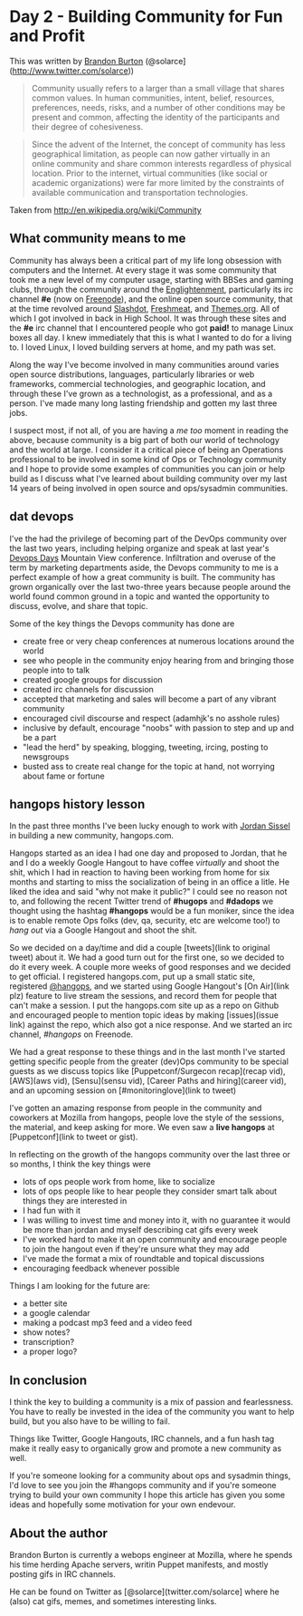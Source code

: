 # Day 2 - Building Community for Fun and Profit

This was written by [Brandon Burton](http://www.inatree.org) (@solarce](http://www.twitter.com/solarce))

> Community usually refers to a larger than a small village that shares common values. In human communities, intent, belief, resources, preferences, needs, risks, and a number of other conditions may be present and common, affecting the identity of the participants and their degree of cohesiveness.

> Since the advent of the Internet, the concept of community has less geographical limitation, as people can now gather virtually in an online community and share common interests regardless of physical location. Prior to the internet, virtual communities (like social or academic organizations) were far more limited by the constraints of available communication and transportation technologies.

Taken from http://en.wikipedia.org/wiki/Community

What community means to me
--------------------------

Community has always been a critical part of my life long obsession with computers and the Internet. At every stage it was some community that took me a new level of my computer usage, starting with BBSes and gaming clubs, through the community around the [Englightenment](http://www.englightenment.org), particularly its irc channel __#e__ (now on [Freenode](http://freenode.net)), and the online open source community, that at the time revolved around [Slashdot](http://www.slashdot.org), [Freshmeat](http://www.fresmeant.net), and [Themes.org](http://www.themes.org). All of which I got involved in back in High School. It was through these sites and the __#e__ irc channel that I encountered people who got __paid!__ to manage Linux boxes all day. I knew immediately that this is what I wanted to do for a living to. I loved Linux, I loved building servers at home, and my path was set.

Along the way I've become involved in many communities around varies open source distributions, languages, particularly libraries or web frameworks, commercial technologies, and geographic location, and through these I've grown as a technologist, as a professional, and as a person. I've made many long lasting friendship and gotten my last three jobs.

I suspect most, if not all, of you are having a _me too_ moment in reading the above, because community is a big part of both our world of technology and the world at large. I consider it a critical piece of being an Operations professional to be involved in some kind of Ops or Technology community and I hope to provide some examples of communities you can join or help build as I discuss what I've learned about building community over my last 14 years of being involved in open source and ops/sysadmin communities.

dat devops
----------

I've the had the privilege of becoming part of the DevOps community over the last two years, including helping organize and speak at last year's [Devops Days](http://www.devopsday.org) Mountain View conference. Infiltration and overuse of the term by marketing departments aside, the Devops community to me is a perfect example of how a great community is built. The community has grown organically over the last two-three years because people around the world found common ground in a topic and wanted the opportunity to discuss, evolve, and share that topic.

Some of the key things the Devops community has done are

* create free or very cheap conferences at numerous locations around the world
 * see who people in the community enjoy hearing from and bringing those people into to talk
* created google groups for discussion
* created irc channels for discussion
* accepted that marketing and sales will become a part of any vibrant community
* encouraged civil discourse and respect (adamhjk's no asshole rules)
* inclusive by default, encourage "noobs" with passion to step and up and be a part
* "lead the herd" by speaking, blogging, tweeting, ircing, posting to newsgroups
* busted ass to create real change for the topic at hand, not worrying about fame or fortune

hangops history lesson
----------------------

In the past three months I've been lucky enough to work with [Jordan Sissel](http://www.twitter.com/jordansissel) in building a new community, hangops.com.

Hangops started as an idea I had one day and proposed to Jordan, that he and I do a weekly Google Hangout to have coffee _virtually_ and shoot the shit, which I had in reaction to having been working from home for six months and starting to miss the socialization of being in an office a litle. He liked the idea and said "why not make it public?" I could see no reason not to, and following the recent Twitter trend of __#hugops__ and __#dadops__ we thought using the hashtag __#hangops__ would be a fun moniker, since the idea is to enable remote Ops folks (dev, qa, security, etc are welcome too!) to _hang out_ via a Google Hangout and shoot the shit.

So we decided on a day/time and did a couple [tweets](link to original tweet) about it. We had a good turn out for the first one, so we decided to do it every week. A couple more weeks of good responses and we decided to get official. I registered hangops.com, put up a small static site, registered [@hangops](http://www.twitter.com), and we started using Google Hangout's [On Air](link plz) feature to live stream the sessions, and record them for people that can't make a session. I put the hangops.com site up as a repo on Github and encouraged people to mention topic ideas by making [issues](issue link) against the repo, which also got a nice response. And we started an irc channel, _#hangops_ on Freenode.

We had a great response to these things and in the last month I've started getting specific people from the greater (dev)Ops community to be special guests as we discuss topics like [Puppetconf/Surgecon recap](recap vid), [AWS](aws vid), [Sensu](sensu vid), [Career Paths and hiring](career vid), and an upcoming session on [#monitoringlove](link to tweet)

I've gotten an amazing response from people in the community and coworkers at Mozilla from hangops, people love the style of the sessions, the material, and keep asking for more. We even saw a __live hangops__ at [Puppetconf](link to tweet or gist).

In reflecting on the growth of the hangops community over the last three or so months, I think the key things were

* lots of ops people work from home, like to socialize
* lots of ops people like to hear people they consider smart talk about things they are interested in
* I had fun with it
* I was willing to invest time and money into it, with no guarantee it would be more than jordan and myself describing cat gifs every week
* I've worked hard to make it an open community and encourage people to join the hangout even if they're unsure what they may add
* I've made the format a mix of roundtable and topical discussions
* encouraging feedback whenever possible

Things I am looking for the future are:

* a better site
* a google calendar
* making a podcast mp3 feed and a video feed
* show notes?
* transcription?
* a proper logo? 

In conclusion
-------------

I think the key to building a community is a mix of passion and fearlessness. You have to really be invested in the idea of the community you want to help build, but you also have to be willing to fail.

Things like Twitter, Google Hangouts, IRC channels, and a fun hash tag make it really easy to organically grow and promote a new community as well. 

If you're someone looking for a community about ops and sysadmin things, I'd love to see you join the #hangops community and if you're someone trying to build your own community I hope this article has given you some ideas and hopefully some motivation for your own endevour.

About the author
------------------

Brandon Burton is currently a webops engineer at Mozilla, where he spends his time herding Apache servers, writin Puppet manifests, and mostly posting gifs in IRC channels.

He can be found on Twitter as [@solarce](twitter.com/solarce] where he (also) cat gifs, memes, and sometimes interesting links. 
